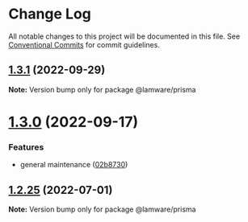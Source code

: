 # Change Log

All notable changes to this project will be documented in this file.
See [Conventional Commits](https://conventionalcommits.org) for commit guidelines.

## [1.3.1](https://github.com/oyed/lamware/compare/@lamware/prisma@1.3.0...@lamware/prisma@1.3.1) (2022-09-29)

**Note:** Version bump only for package @lamware/prisma





# [1.3.0](https://github.com/oyed/lamware/compare/@lamware/prisma@1.2.25...@lamware/prisma@1.3.0) (2022-09-17)


### Features

* general maintenance ([02b8730](https://github.com/oyed/lamware/commit/02b8730fc776181b6be8c8950e17a186380d975e))





## [1.2.25](https://github.com/oyed/lamware/compare/@lamware/prisma@1.2.24...@lamware/prisma@1.2.25) (2022-07-01)

**Note:** Version bump only for package @lamware/prisma
